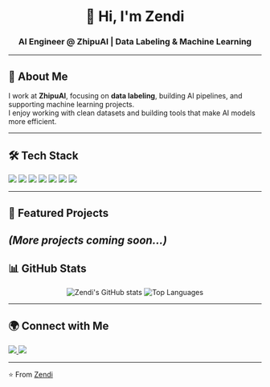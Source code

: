 <h1 align="center">👋 Hi, I'm Zendi</h1>
<h3 align="center">AI Engineer @ ZhipuAI | Data Labeling & Machine Learning</h3>

---

## 🚀 About Me
I work at **ZhipuAI**, focusing on **data labeling**, building AI pipelines, and supporting machine learning projects.  
I enjoy working with clean datasets and building tools that make AI models more efficient.

---

## 🛠 Tech Stack
<p align="left">
  <img src="https://img.shields.io/badge/Python-3776AB?logo=python&logoColor=white" />
  <img src="https://img.shields.io/badge/Redis-DC382D?logo=redis&logoColor=white" />
  <img src="https://img.shields.io/badge/JavaScript-F7DF1E?logo=javascript&logoColor=black" />
  <img src="https://img.shields.io/badge/HTML-E34F26?logo=html5&logoColor=white" />
  <img src="https://img.shields.io/badge/CSS-1572B6?logo=css3&logoColor=white" />
  <img src="https://img.shields.io/badge/TypeScript-3178C6?logo=typescript&logoColor=white" />
  <img src="https://img.shields.io/badge/TensorFlow-FF6F00?logo=tensorflow&logoColor=white" />
</p>

---

## 📂 Featured Projects
*(More projects coming soon…)*
---

## 📊 GitHub Stats
<p align="center">
  <img src="https://github-readme-stats.vercel.app/api?username=zenndi&show_icons=true&theme=dark" alt="Zendi's GitHub stats" />
  <img src="https://github-readme-stats.vercel.app/api/top-langs/?username=zenndi&layout=compact&theme=dark" alt="Top Languages" />
</p>

---

## 🌍 Connect with Me
<p align="left">
  <a href="https://github.com/zenndi" target="_blank">
    <img src="https://img.shields.io/badge/GitHub-100000?logo=github&logoColor=white" />
  </a>
  <a href="https://discord.com/users/1235350793222361281" target="_blank">
    <img src="https://img.shields.io/badge/Discord-5865F2?logo=discord&logoColor=white" />
  </a>
</p>

---

⭐️ From [Zendi](https://github.com/zenndi)
